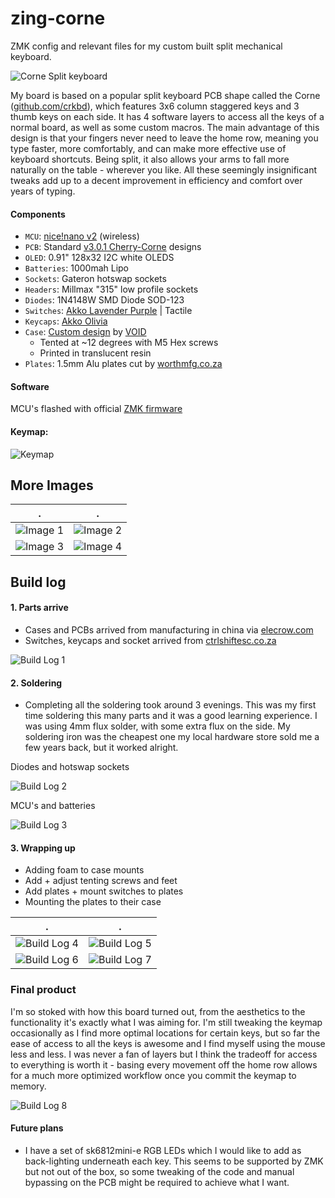 # zing-corne

ZMK config and relevant files for my custom built split mechanical keyboard.

![Corne Split keyboard](https://lh3.googleusercontent.com/u/0/drive-viewer/AFGJ81rJ6Sjp6qW7xbiAurwrsaD5yY4e21c9H0rIznXP8QhAVTqRbdGJAOzUO6liVFnT3sK3fCAXkS1OjmltfOwiL9Wt7Q6_zA=w1920-h1080)

My board is based on a popular split keyboard PCB shape called the Corne ([github.com/crkbd](https://github.com/foostan/crkbd)), which features 3x6 column staggered keys and 3 thumb keys on each side. It has 4 software layers to access all the keys of a normal board, as well as some custom macros. The main advantage of this design is that your fingers never need to leave the home row, meaning you type faster, more comfortably, and can make more effective use of keyboard shortcuts. Being split, it also allows your arms to fall more naturally on the table - wherever you like. All these seemingly insignificant tweaks add up to a decent improvement in efficiency and comfort over years of typing.

#### Components

- `MCU`: [nice!nano v2](https://nicekeyboards.com/nice-nano/) (wireless)
- `PCB`: Standard [v3.0.1 Cherry-Corne](https://github.com/foostan/crkbd/tree/main/corne-cherry/doc/v3) designs
- `OLED`: 0.91" 128x32 I2C white OLEDS
- `Batteries`: 1000mah Lipo
- `Sockets`: Gateron hotswap sockets
- `Headers`: Millmax "315" low profile sockets
- `Diodes`: 1N4148W  SMD Diode SOD-123
- `Switches`: [Akko Lavender Purple](https://en.akkogear.com/product/akko-cs-lavender-purple-switch-45pcs/) | Tactile
- `Keycaps`: [Akko Olivia]()
- `Case`:  [Custom design](https://www.printables.com/model/347524-corne-keyboard-case-5-and-6-columns) by [VOID](https://www.printables.com/@void)
    - Tented at ~12 degrees with M5 Hex screws
    - Printed in translucent resin
- `Plates`: 1.5mm Alu plates cut by [worthmfg.co.za](https://worthmfg.co.za/)

#### Software

MCU's flashed with official [ZMK firmware](https://github.com/zmkfirmware/zmk)

#### Keymap:

![Keymap](https://lh3.googleusercontent.com/u/0/drive-viewer/AFGJ81otbUCP6zZFBFsY6KPMLzsmqZekzGliN7N2hEaKL42Kfq8o5Ofxrff6bLZUSYR4k0T7Wgiv0DR1W1yhEacB7D1ZR9So=w1920-h1080)

## More Images

 . | .
:-------------------------:|:-------------------------:
![Image 1](https://lh3.googleusercontent.com/u/0/drive-viewer/AFGJ81qjeiGPDkCluah6yp83OlA_TczThZwAYL1p1XmSw9QuxJnkbkebsqFCnSGEM86NBBh1Ws9nzr9qyzVc8QJslRCO93Q13A=w1920-h1080)  |  ![Image 2](https://lh3.googleusercontent.com/u/0/drive-viewer/AFGJ81oV9iV--XWm0QQlCSL3x5Gva7dcTHwanTqM3BEAvuKsZbYUGgfA4QJMrRbffqNwMA70Gm36JK2KZveN9pZj9VNfrLEHtw=w1920-h1080)
![Image 3](https://lh3.googleusercontent.com/u/0/drive-viewer/AFGJ81qp_5r2h534zlPBszj-M00HTSiDkwjddT2-P2eyZmciEpXhvefO_ys5Njg-EUCEYzHTCNqeTKuEi5dtYMzTsgHSwxjWMQ=w1920-h1080)  |  ![Image 4](https://lh3.googleusercontent.com/u/0/drive-viewer/AFGJ81qgD1Rm5nGw8X4IyvKGOOz59S_RCC1_ChaS3FQ9HM99WLWSHPGqYMY42PgcMBLziuW9byOVT_NzjW2MCUN_jkc8hg5wxA=w1920-h1080) 

## Build log

#### 1. Parts arrive
- Cases and PCBs arrived from manufacturing in china via [elecrow.com](https://www.elecrow.com/)
- Switches, keycaps and socket arrived from [ctrlshiftesc.co.za](https://www.ctrlshiftesc.co.za/)

![Build Log 1](https://lh3.googleusercontent.com/u/0/drive-viewer/AFGJ81qxHsikeFV0H6P-QWwlv7keqyu7Y-QRJ9FiEJc_sx5-zorIKwEHAOX-IN6ZOHKOMgn332icO6NpgluEeE2-w0xKOE9X_Q=w1920-h1080)

#### 2. Soldering

- Completing all the soldering took around 3 evenings. This was my first time soldering this many parts and it was a good learning experience. I was using 4mm flux solder, with some extra flux on the side. My soldering iron was the cheapest one my local hardware store sold me a few years back, but it worked alright. 

Diodes and hotswap sockets

![Build Log 2](https://lh3.googleusercontent.com/u/0/drive-viewer/AFGJ81oWq-saeuJtmmIhT9WgzmZuVNQ_gd_6GYk7lKSom7h5frMRvLzcAXKwkW-U-PbCGhm-MKKYOe2cS1CukMU8_VJfg9rLuQ=w1920-h1080)

MCU's and batteries 

![Build Log 3](https://lh3.googleusercontent.com/u/0/drive-viewer/AFGJ81ogXiz8c1hEmsy8gXZaVsoD-m4DKj_HHTStVVNY8LR-irXhEt8NlryBmrFEfAhZTyN-raYi2MtQ2BGj8UBjWj1hxYFZvQ=w1920-h1080)

#### 3. Wrapping up

- Adding foam to case mounts
- Add + adjust tenting screws and feet
- Add plates + mount switches to plates
- Mounting the plates to their case

 . | .
:-------------------------:|:-------------------------:
![Build Log 4](https://lh3.googleusercontent.com/u/0/drive-viewer/AFGJ81rhP1iKtqZ5-TI5bad522bccgXb8WrhHZS-eMHDnBzHUZp5RR2bCgJoDYXKp2eqIX3ztF3VxfqC-a_HPHTq-XStGIgliw=w1920-h1080)  |  ![Build Log 5](https://lh3.googleusercontent.com/u/0/drive-viewer/AFGJ81rLtsIyShmGPyAPyPLgvRgxIBM8mPzJguB5z2I8qfaDenb7R2Wpk2A0FG1ev1r-IzYETabFBKvfSAskcGsZmUoxkQ1Y=w1920-h1080)
![Build Log 6](https://lh3.googleusercontent.com/u/0/drive-viewer/AFGJ81pD3Dcssyb50xb1jD1rxRjAUKnsO84L0dBlTM-nvtVOgk-ibyUi9J5Y3K8WIijOEz3_kV9T1TgmIuam2V1gH3E243iksg=w1920-h1080)  |  ![Build Log 7](https://lh3.googleusercontent.com/u/0/drive-viewer/AFGJ81rAAewdz15SI7biANgXjukMJ20CSnj2ziRTcNpjCKjasOcQrAP4M-fmvUlcTxhaH_Q_QzVYu4EPcZx62R3MbNK0UAYAoA=w1920-h1080) 


### Final product

I'm so stoked with how this board turned out, from the aesthetics to the functionality it's exactly what I was aiming for. I'm still tweaking the keymap occasionally as I find more optimal locations for certain keys, but so far the ease of access to all the keys is awesome and I find myself using the mouse less and less. I was never a fan of layers but I think the tradeoff for access to everything is worth it - basing every movement off the home row allows for a much more optimized workflow once you commit the keymap to memory. 


![Build Log 8](https://lh3.googleusercontent.com/u/0/drive-viewer/AFGJ81qjeiGPDkCluah6yp83OlA_TczThZwAYL1p1XmSw9QuxJnkbkebsqFCnSGEM86NBBh1Ws9nzr9qyzVc8QJslRCO93Q13A=w1778-h1080)

#### Future plans

- I have a set of sk6812mini-e RGB LEDs which I would like to add as back-lighting underneath each key. This seems to be supported by ZMK but not out of the box, so some tweaking of the code and manual bypassing on the PCB might be required to achieve what I want. 
